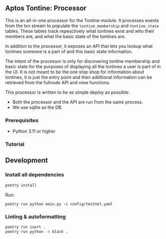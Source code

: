 ## Aptos Tontine: Processor
This is an all-in-one processor for the Tontine module. It processes events from the txn stream to populate the `tontine_membership` and `tontine_state` tables. These tables track repesctively what tontines exist and who their members are, and what the basic state of the tontines are.

In addition to the processor, it exposes an API that lets you lookup what tontines someone is a part of and this basic state information.

The intent of the processor is only for discovering tontine membership and basic state for the purposes of displaying all the tontines a user is part of in the UI. It is not meant to be the one stop shop for information about tontines, it is just the entry point and then additional information can be retrieved from the fullnode API and view functions.

This processor is written to be as simple deploy as possible:
- Both the processor and the API are run from the same process.
- We use sqlite as the DB.

### Prerequisites
- Python 3.11 or higher

### Tutorial
## Development
### Install all dependencies
```bash
poetry install
```

Run:
```
poetry run python main.py -c config/testnet.yaml
```

### Linting & autoformatting
```bash
poetry run isort .
poetry run python -m black .
```

